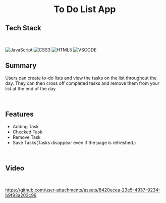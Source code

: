 <h1 align="center">To Do List App</h1>
<h2>Tech Stack</h2><br>

![JavaScript](https://img.shields.io/badge/javascript-%23323330.svg?style=for-the-badge&logo=javascript&logoColor=%23F7DF1E) 
![CSS3](https://img.shields.io/badge/css3-%231572B6.svg?style=for-the-badge&logo=css3&logoColor=white) 
![HTML5](https://img.shields.io/badge/html5-%23E34F26.svg?style=for-the-badge&logo=html5&logoColor=white)
![VSCODE](https://img.shields.io/badge/VSCode-0078D4?style=for-the-badge&logo=visual%20studio%20code&logoColor=white)
<br>

<h2>Summary</h2>
<p>Users can create to-do lists and view the tasks on the list throughout the day. They can then cross off completed tasks and remove them from your list at the end of the day</p><br>

<h2>Features</h2>
<ul>
  <li>Adding Task</li>
  <li>Checked Task</li>
  <li>Remove Task</li>
  <li>Save Tasks(Tasks disappear even if the page is refreshed.)</li>
</ul><br>
<h2>Video</h2><br>

https://github.com/user-attachments/assets/8420ecea-23e5-4937-9234-b9f93a203c99






